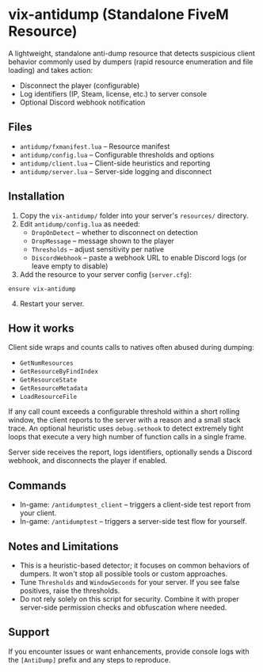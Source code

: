 # vix-antidump (Standalone FiveM Resource)

A lightweight, standalone anti-dump resource that detects suspicious client behavior commonly used by dumpers (rapid resource enumeration and file loading) and takes action:

- Disconnect the player (configurable)
- Log identifiers (IP, Steam, license, etc.) to server console
- Optional Discord webhook notification

## Files

- `antidump/fxmanifest.lua` – Resource manifest
- `antidump/config.lua` – Configurable thresholds and options
- `antidump/client.lua` – Client-side heuristics and reporting
- `antidump/server.lua` – Server-side logging and disconnect

## Installation

1. Copy the `vix-antidump/` folder into your server's `resources/` directory.
2. Edit `antidump/config.lua` as needed:
   - `DropOnDetect` – whether to disconnect on detection
   - `DropMessage` – message shown to the player
   - `Thresholds` – adjust sensitivity per native
   - `DiscordWebhook` – paste a webhook URL to enable Discord logs (or leave empty to disable)
3. Add the resource to your server config (`server.cfg`):

```
ensure vix-antidump
```

4. Restart your server.

## How it works

Client side wraps and counts calls to natives often abused during dumping:

- `GetNumResources`
- `GetResourceByFindIndex`
- `GetResourceState`
- `GetResourceMetadata`
- `LoadResourceFile`

If any call count exceeds a configurable threshold within a short rolling window, the client reports to the server with a reason and a small stack trace. An optional heuristic uses `debug.sethook` to detect extremely tight loops that execute a very high number of function calls in a single frame.

Server side receives the report, logs identifiers, optionally sends a Discord webhook, and disconnects the player if enabled.

## Commands

- In-game: `/antidumptest_client` – triggers a client-side test report from your client.
- In-game: `/antidumptest` – triggers a server-side test flow for yourself.

## Notes and Limitations

- This is a heuristic-based detector; it focuses on common behaviors of dumpers. It won't stop all possible tools or custom approaches.
- Tune `Thresholds` and `WindowSeconds` for your server. If you see false positives, raise the thresholds.
- Do not rely solely on this script for security. Combine it with proper server-side permission checks and obfuscation where needed.

## Support

If you encounter issues or want enhancements, provide console logs with the `[AntiDump]` prefix and any steps to reproduce.
